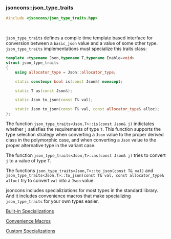 ### jsoncons::json_type_traits

```cpp
#include <jsoncons/json_type_traits.hpp>
```

<br>

`json_type_traits` defines a compile time template based interface for conversion between a `basic_json` value
and a value of some other type. `json_type_traits` implementations must specialize this traits class:

```cpp
template <typename Json,typename T,typename Enable=void>
struct json_type_traits
{
    using allocator_type = Json::allocator_type;

    static constexpr bool is(const Json&) noexcept;

    static T as(const Json&);

    static Json to_json(const T& val);

    static Json to_json(const T& val, const allocator_type& alloc);
};
```

The function `json_type_traits<Json,T>::is(const Json& j)` indictates whether `j` satisfies 
the requirements of type `T`. This function supports the type selection strategy when
converting a `Json` value to the proper derived class in the polymorphic case, and
when converting a `Json` value to the proper alternative type in the variant case.  

The function `json_type_traits<Json,T>::as(const Json& j)` tries to convert `j`
to a value of type `T`.

The functions `json_type_traits<Json,T>::to_json(const T& val)` and 
`json_type_traits<Json,T>::to_json(const T& val, const allocator_type& alloc)`
try to convert `val` into a `Json` value.

jsoncons includes specializiations for most types in the standard library. 
And it includes convenience macros that make specializing `json_type_traits` for your own types easier.

[Built-in Specializations](json_type_traits/built-in-specializations.md)

[Convenience Macros](json_type_traits/convenience-macros.md)

[Custom Specializations](json_type_traits/custom-specializations.md)


